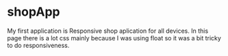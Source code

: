 # shopApp
My first application is
 Responsive shop aplication for all devices. In this page there is a
          lot css mainly because I was using float so it was a bit tricky to do
          responsiveness.
